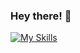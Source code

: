 ### Hey there! 👋

[![My Skills](https://skillicons.dev/icons?i=js,html,css,ae,bash,bootstrap,figma,python,git,ai,java,mongodb,nodejs,ps,postman,powershell)](https://skillicons.dev)

<!--
**thebluedev/thebluedev** is a ✨ _special_ ✨ repository because its `README.md` (this file) appears on your GitHub profile.

Here are some ideas to get you started:

- 🔭 I’m currently working on ...
- 🌱 I’m currently learning ...
- 👯 I’m looking to collaborate on ...
- 🤔 I’m looking for help with ...
- 💬 Ask me about ...
- 📫 How to reach me: ...
- 😄 Pronouns: ...
- ⚡ Fun fact: ...
-->
